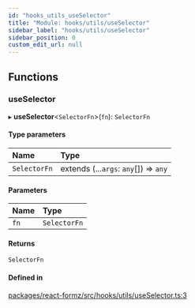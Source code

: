 ```yaml
---
id: "hooks_utils_useSelector"
title: "Module: hooks/utils/useSelector"
sidebar_label: "hooks/utils/useSelector"
sidebar_position: 0
custom_edit_url: null
---
```


## Functions

### useSelector

▸ **useSelector**<`SelectorFn`\>(`fn`): `SelectorFn`

#### Type parameters

| Name | Type |
| :------ | :------ |
| `SelectorFn` | extends (...`args`: `any`[]) => `any` |

#### Parameters

| Name | Type |
| :------ | :------ |
| `fn` | `SelectorFn` |

#### Returns

`SelectorFn`

#### Defined in

[packages/react-formz/src/hooks/utils/useSelector.ts:3](https://github.com/ZerryStack/react-formz/blob/1bf2d41/packages/react-formz/src/hooks/utils/useSelector.ts#L3)
